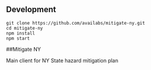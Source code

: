 
## Development
```
git clone https://github.com/availabs/mitigate-ny.git
cd mitigate-ny
npm install
npm start
```

##Mitigate NY
 
   Main client for NY State hazard mitigation plan
